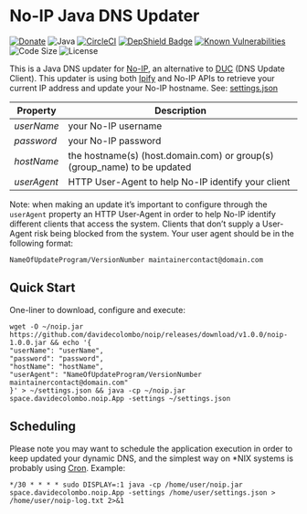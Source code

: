 # No-IP Java DNS Updater
[![Donate](https://img.shields.io/badge/PayPal-00457C?style=flat&logo=paypal&logoColor=white)](https://www.paypal.com/cgi-bin/webscr?cmd=_donations&business=T9USZAMJHNBBC&lc=IT&item_name=No-IP%20Java%20DNS%20Updater&currency_code=EUR&bn=PP%2dDonationsBF%3abtn_donate_SM%2egif%3aNonHosted)
![Java](https://img.shields.io/badge/Java-ED8B00?style=flat&logo=java&logoColor=white)
[![CircleCI](https://circleci.com/gh/davidecolombo/noip/tree/master.svg?style=shield)](https://circleci.com/gh/davidecolombo/noip/tree/master)
[![DepShield Badge](https://depshield.sonatype.org/badges/davidecolombo/noip/depshield.svg)](https://depshield.github.io)
[![Known Vulnerabilities](https://snyk.io//test/github/davidecolombo/noip/badge.svg?targetFile=pom.xml)](https://snyk.io//test/github/davidecolombo/noip?targetFile=pom.xml)
![Code Size](https://img.shields.io/github/languages/code-size/davidecolombo/noip)
![License](https://img.shields.io/github/license/davidecolombo/noip)

This is a Java DNS updater for [No-IP](https://www.noip.com/), an alternative to [DUC](https://www.noip.com/download) (DNS Update Client). This updater is using both [Ipify](https://www.ipify.org/) and No-IP APIs to retrieve your current IP address and update your No-IP hostname. See: [settings.json](src/test/resources/settings.json)

| Property | Description |
| --- | --- |
| _userName_ | your No-IP username |
| _password_ | your No-IP password |
| _hostName_ | the hostname(s) (host.domain.com) or group(s) (group_name) to be updated |
| _userAgent_ | HTTP User-Agent to help No-IP identify your client |

Note: when making an update it’s important to configure through the `userAgent` property an HTTP User-Agent in order to help No-IP identify different clients that access the system. Clients that don’t supply a User-Agent risk being blocked from the system. Your user agent should be in the following format:
```
NameOfUpdateProgram/VersionNumber maintainercontact@domain.com
```
## Quick Start
One-liner to download, configure and execute:
```
wget -O ~/noip.jar https://github.com/davidecolombo/noip/releases/download/v1.0.0/noip-1.0.0.jar && echo '{
"userName": "userName",
"password": "password",
"hostName": "hostName",
"userAgent": "NameOfUpdateProgram/VersionNumber maintainercontact@domain.com"
}' > ~/settings.json && java -cp ~/noip.jar space.davidecolombo.noip.App -settings ~/settings.json
```
## Scheduling
Please note you may want to schedule the application execution in order to keep updated your dynamic DNS, and the simplest way on *NIX systems is probably using [Cron](https://en.wikipedia.org/wiki/Cron). Example:
```
*/30 * * * * sudo DISPLAY=:1 java -cp /home/user/noip.jar space.davidecolombo.noip.App -settings /home/user/settings.json > /home/user/noip-log.txt 2>&1
```